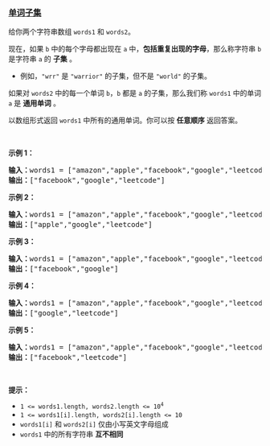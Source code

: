 ### [单词子集](https://leetcode-cn.com/problems/word-subsets)

<p>给你两个字符串数组 <code>words1</code>&nbsp;和&nbsp;<code>words2</code>。</p>

<p>现在，如果&nbsp;<code>b</code> 中的每个字母都出现在 <code>a</code> 中，<strong>包括重复出现的字母</strong>，那么称字符串 <code>b</code> 是字符串 <code>a</code> 的 <strong>子集</strong> 。</p>

<ul>
	<li>例如，<code>"wrr"</code> 是 <code>"warrior"</code> 的子集，但不是 <code>"world"</code> 的子集。</li>
</ul>

<p>如果对 <code>words2</code> 中的每一个单词&nbsp;<code>b</code>，<code>b</code> 都是 <code>a</code> 的子集，那么我们称&nbsp;<code>words1</code> 中的单词 <code>a</code> 是<em> </em><strong>通用单词</strong><em> </em>。</p>

<p>以数组形式返回&nbsp;<code>words1</code> 中所有的通用单词。你可以按 <strong>任意顺序</strong> 返回答案。</p>

<p>&nbsp;</p>

<ol>
</ol>

<p><strong>示例 1：</strong></p>

<pre>
<strong>输入：</strong>words1 = ["amazon","apple","facebook","google","leetcode"], words2 = ["e","o"]
<strong>输出：</strong>["facebook","google","leetcode"]
</pre>

<p><strong>示例 2：</strong></p>

<pre>
<strong>输入：</strong>words1 = ["amazon","apple","facebook","google","leetcode"], words2 = ["l","e"]
<strong>输出：</strong>["apple","google","leetcode"]
</pre>

<p><strong>示例 3：</strong></p>

<pre>
<strong>输入：</strong>words1 = ["amazon","apple","facebook","google","leetcode"], words2 = ["e","oo"]
<strong>输出：</strong>["facebook","google"]
</pre>

<p><strong>示例 4：</strong></p>

<pre>
<strong>输入：</strong>words1 = ["amazon","apple","facebook","google","leetcode"], words2 = ["lo","eo"]
<strong>输出：</strong>["google","leetcode"]
</pre>

<p><strong>示例 5：</strong></p>

<pre>
<strong>输入：</strong>words1 = ["amazon","apple","facebook","google","leetcode"], words2 = ["ec","oc","ceo"]
<strong>输出：</strong>["facebook","leetcode"]
</pre>

<p>&nbsp;</p>

<p><strong>提示：</strong></p>

<ul>
	<li><code>1 &lt;= words1.length, words2.length &lt;= 10<sup>4</sup></code></li>
	<li><code>1 &lt;= words1[i].length, words2[i].length &lt;= 10</code></li>
	<li><code>words1[i]</code> 和 <code>words2[i]</code> 仅由小写英文字母组成</li>
	<li><code>words1</code> 中的所有字符串 <strong>互不相同</strong></li>
</ul>
